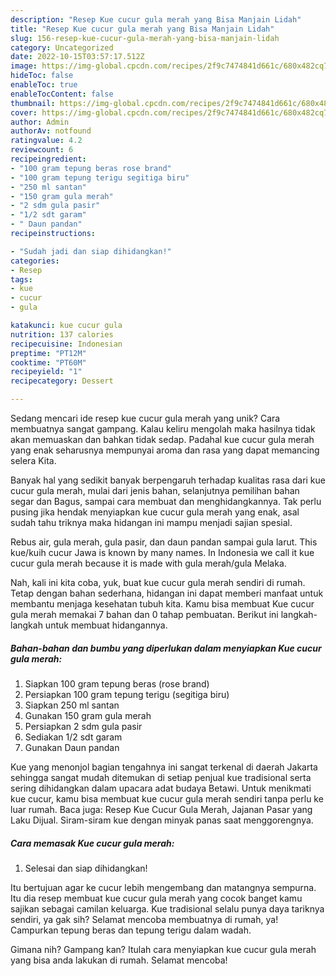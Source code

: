 ```yaml
---
description: "Resep Kue cucur gula merah yang Bisa Manjain Lidah"
title: "Resep Kue cucur gula merah yang Bisa Manjain Lidah"
slug: 156-resep-kue-cucur-gula-merah-yang-bisa-manjain-lidah
category: Uncategorized
date: 2022-10-15T03:57:17.512Z
image: https://img-global.cpcdn.com/recipes/2f9c7474841d661c/680x482cq70/kue-cucur-gula-merah-foto-resep-utama.jpg
hideToc: false
enableToc: true
enableTocContent: false
thumbnail: https://img-global.cpcdn.com/recipes/2f9c7474841d661c/680x482cq70/kue-cucur-gula-merah-foto-resep-utama.jpg
cover: https://img-global.cpcdn.com/recipes/2f9c7474841d661c/680x482cq70/kue-cucur-gula-merah-foto-resep-utama.jpg
author: Admin
authorAv: notfound
ratingvalue: 4.2
reviewcount: 6
recipeingredient:
- "100 gram tepung beras rose brand"
- "100 gram tepung terigu segitiga biru"
- "250 ml santan"
- "150 gram gula merah"
- "2 sdm gula pasir"
- "1/2 sdt garam"
- " Daun pandan"
recipeinstructions:

- "Sudah jadi dan siap dihidangkan!"
categories:
- Resep
tags:
- kue
- cucur
- gula

katakunci: kue cucur gula 
nutrition: 137 calories
recipecuisine: Indonesian
preptime: "PT12M"
cooktime: "PT60M"
recipeyield: "1"
recipecategory: Dessert

---
```





Sedang mencari ide resep kue cucur gula merah yang unik? Cara membuatnya sangat gampang. Kalau keliru mengolah maka hasilnya tidak akan memuaskan dan bahkan tidak sedap. Padahal kue cucur gula merah yang enak seharusnya mempunyai aroma dan rasa yang dapat memancing selera Kita.





Banyak hal yang sedikit banyak berpengaruh terhadap kualitas rasa dari kue cucur gula merah, mulai dari jenis bahan, selanjutnya pemilihan bahan segar dan Bagus, sampai cara membuat dan menghidangkannya. Tak perlu pusing jika hendak menyiapkan kue cucur gula merah yang enak,      asal sudah tahu triknya maka hidangan ini mampu menjadi sajian spesial.














Rebus air, gula merah, gula pasir, dan daun pandan sampai gula larut. This kue/kuih cucur Jawa is known by many names. In Indonesia we call it kue cucur gula merah because it is made with gula merah/gula Melaka.






Nah, kali ini kita coba, yuk, buat kue cucur gula merah sendiri di rumah. Tetap dengan bahan sederhana, hidangan ini dapat memberi manfaat untuk membantu menjaga kesehatan tubuh kita. Kamu bisa membuat Kue cucur gula merah memakai 7 bahan dan 0 tahap pembuatan. Berikut ini langkah-langkah untuk membuat hidangannya.

<!--inarticleads1-->

##### Bahan-bahan dan bumbu yang diperlukan dalam menyiapkan Kue cucur gula merah:

1. Siapkan 100 gram tepung beras (rose brand)
1. Persiapkan 100 gram tepung terigu (segitiga biru)
1. Siapkan 250 ml santan
1. Gunakan 150 gram gula merah
1. Persiapkan 2 sdm gula pasir
1. Sediakan 1/2 sdt garam
1. Gunakan  Daun pandan


Kue yang menonjol bagian tengahnya ini sangat terkenal di daerah Jakarta sehingga sangat mudah ditemukan di setiap penjual kue tradisional serta sering dihidangkan dalam upacara adat budaya Betawi. Untuk menikmati kue cucur, kamu bisa membuat kue cucur gula merah sendiri tanpa perlu ke luar rumah. Baca juga: Resep Kue Cucur Gula Merah, Jajanan Pasar yang Laku Dijual. Siram-siram kue dengan minyak panas saat menggorengnya. 

<!--inarticleads2-->

##### Cara memasak Kue cucur gula merah:


1. Selesai dan siap dihidangkan!

Itu bertujuan agar ke cucur lebih mengembang dan matangnya sempurna. Itu dia resep membuat kue cucur gula merah yang cocok banget kamu sajikan sebagai camilan keluarga. Kue tradisional selalu punya daya tariknya sendiri, ya gak sih? Selamat mencoba membuatnya di rumah, ya! Campurkan tepung beras dan tepung terigu dalam wadah. 

Gimana nih? Gampang kan? Itulah cara menyiapkan kue cucur gula merah yang bisa anda lakukan di rumah. Selamat mencoba!
